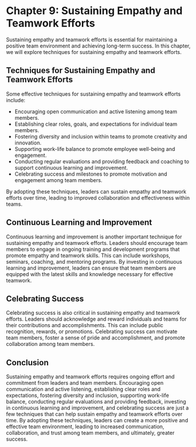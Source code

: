 Chapter 9: Sustaining Empathy and Teamwork Efforts
==================================================

Sustaining empathy and teamwork efforts is essential for maintaining a positive team environment and achieving long-term success. In this chapter, we will explore techniques for sustaining empathy and teamwork efforts.

Techniques for Sustaining Empathy and Teamwork Efforts
------------------------------------------------------

Some effective techniques for sustaining empathy and teamwork efforts include:

* Encouraging open communication and active listening among team members.
* Establishing clear roles, goals, and expectations for individual team members.
* Fostering diversity and inclusion within teams to promote creativity and innovation.
* Supporting work-life balance to promote employee well-being and engagement.
* Conducting regular evaluations and providing feedback and coaching to support continuous learning and improvement.
* Celebrating success and milestones to promote motivation and engagement among team members.

By adopting these techniques, leaders can sustain empathy and teamwork efforts over time, leading to improved collaboration and effectiveness within teams.

Continuous Learning and Improvement
-----------------------------------

Continuous learning and improvement is another important technique for sustaining empathy and teamwork efforts. Leaders should encourage team members to engage in ongoing training and development programs that promote empathy and teamwork skills. This can include workshops, seminars, coaching, and mentoring programs. By investing in continuous learning and improvement, leaders can ensure that team members are equipped with the latest skills and knowledge necessary for effective teamwork.

Celebrating Success
-------------------

Celebrating success is also critical in sustaining empathy and teamwork efforts. Leaders should acknowledge and reward individuals and teams for their contributions and accomplishments. This can include public recognition, rewards, or promotions. Celebrating success can motivate team members, foster a sense of pride and accomplishment, and promote collaboration among team members.

Conclusion
----------

Sustaining empathy and teamwork efforts requires ongoing effort and commitment from leaders and team members. Encouraging open communication and active listening, establishing clear roles and expectations, fostering diversity and inclusion, supporting work-life balance, conducting regular evaluations and providing feedback, investing in continuous learning and improvement, and celebrating success are just a few techniques that can help sustain empathy and teamwork efforts over time. By adopting these techniques, leaders can create a more positive and effective team environment, leading to increased communication, collaboration, and trust among team members, and ultimately, greater success.
